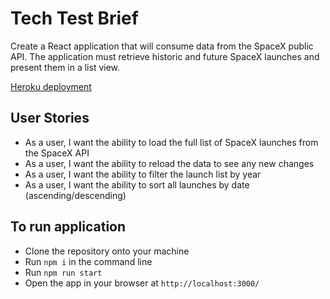 # Tech Test Brief

Create a React application that will consume data from the SpaceX public API. The application must retrieve historic and future SpaceX launches and present them in a list view.

[Heroku deployment](https://spacex-launches-challenge.herokuapp.com/)

## User Stories
- As a user, I want the ability to load the full list of SpaceX launches from the SpaceX API
- As a user, I want the ability to reload the data to see any new changes
- As a user, I want the ability to filter the launch list by year
- As a user, I want the ability to sort all launches by date (ascending/descending)

## To run application
- Clone the repository onto your machine
- Run `npm i` in the command line
- Run `npm run start`
- Open the app in your browser at `http://localhost:3000/`